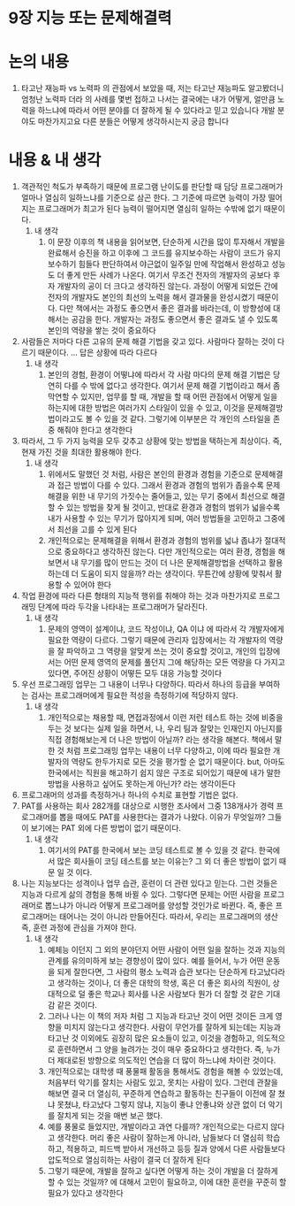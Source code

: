 # 9장 지능 또는 문제해결력

# 논의 내용

1. 타고난 재능파 vs 노력파 의 관점에서 보았을 때, 저는 타고난 재능파도 알고봤더니 엄청난 노력파 더라 의 사례를 몇번 접하고 나서는 결국에는 내가 어떻게, 얼만큼 노력을 하느냐에 따라서 어떤 분야를 더 잘하게 될 수 있다라고 믿고 있습니다 개발 분야도 마찬가지고요 다른 분들은 어떻게 생각하시는지 궁금 합니다

# 내용 & 내 생각

1. 객관적인 척도가 부족하기 때문에 프로그램 난이도를 판단할 때 담당 프로그래머가 얼마나 열심히 일하느냐를 기준으로 삼곤 한다. 그 기준에 따르면 능력이 가장 떨어지는 프로그래머가 최고가 된다 능력이 떨어지면 열심히 일하는 수밖에 없기 때문이다. 
    1. 내 생각
        1. 이 문장 이후의 책 내용을 읽어보면, 단순하게 시간을 많이 투자해서 개발을 완료해서 승진을 하고 이후에 그 코드를 유지보수하는 사람이 코드가 유지보수하기 힘들다 판단하여서 야근없이 일주일 만에 작업해서 완성하고 성능도 더 좋게 만든 사례가 나온다. 여기서 무조건 전자의 개발자의 공보다 후자 개발자의 공이 더 크다고 생각하진 않는다. 과정이 어떻게 되었든 간에 전자의 개발자도 본인의 최선의 노력을 해서 결과물을 완성시켰기 때문이다. 다만 책에서는 과정도 좋으면서 좋은 결과를 바라는데, 이 방향성에 대해서는 공감을 한다. 개발자는 과정도 좋으면서 좋은 결과도 낼 수 있도록 본인의 역량을 쌓는 것이 중요하다
2. 사람들은 저마다 다른 고유의 문제 해결 기법을 갖고 있다. 사람마다 잘하는 것이 다르기 때문이다. … 답은 상황에 따라 다르다
    1. 내 생각
        1. 본인의 경험, 환경이 어떻냐에 따라서 각 사람 마다의 문제 해결 기법은 당연히 다를 수 밖에 없다고 생각한다. 여기서 문제 해결 기법이라고 해서 좀 막연할 수 있지만, 업무를 할 때, 개발을 할 때 어떤 관점에서 어떻게 일을 하는지에 대한 방법은 여러가지 스타일이 있을 수 있고, 이것을 문제해결방법이라고도 볼 수 있을 것 같다. 그렇기에 이부분은 각 개인의 스타일을 존중 해줘야 한다고 생각한다
3. 따라서, 그 두 가지 능력을 모두 갖추고 상황에 맞는 방법을 택하는게 최상이다. 즉, 현재 가진 것을 최대한 활용해야 한다.
    1. 내 생각
        1. 위에서도 말했던 것 처럼, 사람은 본인의 환경과 경험을 기준으로 문제해결과 접근 방법이 다를 수 있다. 그래서 환경과 경험의 범위가 좁을수록 문제해결을 위한 내 무기의 가짓수는 줄어들고, 있는 무기 중에서 최선으로 해결할 수 있는 방법을 찾게 될 것이고, 반대로 환경과 경험의 범위가 넓을수록 내가 사용할 수 있는 무기가 많아지게 되며, 여러 방법들을 고민하고 그중에서 최선을 고를 수 있게 된다
        2. 개인적으로는 문제해결을 위해서 환경과 경험의 범위를 넓냐 좁냐가 절대적으로 중요하다고 생각하진 않는다. 다만 개인적으로는 여러 환경, 경험을 해보면서 내 무기를 많이 만드는 것이 더 나은 문제해결방법을 선택하고 활용하는데 더 도움이 되지 않을까? 라는 생각이다. 무튼간에 상황에 맞춰서 활용할 수 있어야 한다
4. 작업 환경에 따라 다른 형태의 지능적 행위를 취해야 하는 것과 마찬가지로 프로그래밍 단계에 따라 두각을 나타내는 프로그래머가 달라진다.
    1. 내 생각
        1. 문제의 영역이 설계이냐, 코드 작성이냐, QA 이냐 에 따라서 각 개발자에게 필요한 역량이 다르다. 그렇기 때문에 관리자 입장에서는 각 개발자의 역량을 잘 파악하고 그 역량을 알맞게 쓰는 것이 중요할 것이고, 개인의 입장에서는 어떤 문제 영역의 문제를 풀던지 그에 해당하는 모든 역량을 다 가지고 있다면, 주어진 상황이 어떻든 모두 대응 가능할 것이다
5. 우선 프로그래밍 업무는 그 내용이 너무나 다양하다. 따라서 하나의 등급을 부여하는 검사는 프로그래머에게 필요한 적성을 측정하기에 적당하지 않다.
    1. 내 생각
        1. 개인적으로는 채용할 때, 면접과정에서 이런 저런 테스트 하는 것에 비중을 두는 것 보다는 실제 일을 하면서, 나, 우리 팀과 잘맞는 인재인지 아닌지를 직접 경험해보는게 더 나은 방법이 아닐까? 라는 생각을 해본다. 책에서 말한 것 처럼 프로그래밍 업무는 내용이 너무 다양하고, 이에 따라 필요한 개발자의 역량도 한두가지로 모든 것을 평가할 순 없기 때문이다. but, 아마도 한국에서는 직원을 해고하기 쉽지 않은 구조로 되어있기 때문에 내가 말한 방법을 사용하고 싶어도 못하는게 아닌가? 라는 생각이든다
6. 프로그래머의 성과를 측정하거나 하나의 수치로 표현할 기법은 없다.
7. PAT를 사용하는 회사 282개를 대상으로 시행한 조사에서 그중 138개사가 경력 프로그래머를 뽑을 때에도 PAT를 사용한다는 결과가 나왔다. 이유가 무엇일까? 그들이 보기에는 PAT 외에 다른 방법이 없기 때문이다.
    1. 내 생각
        1. 여기서의 PAT를 한국에서 보는 코딩 테스트로 볼 수 있을 것 같다. 한국에서 많은 회사들이 코딩 테스트를 보는 이유는? 그 외 더 좋은 방법이 없기 때문 일 것 이다.
8. 나는 지능보다는 성격이나 업무 습관, 훈련이 더 관련 있다고 믿는다. 그런 것들은 지능과 다르게 삶의 경험을 통해 바뀔 수 있다. 그렇다면 문제는 어떤 사람을 프로그래머로 뽑느냐가 아니라 어떻게 프로그래머를 양성할 것인가로 바뀐다. 즉, 좋은 프로그래머는 태어나는 것이 아니라 만들어진다. 따라서, 우리는 프로그래머의 생산 즉, 훈련 과정에 관심을 가져야 한다.
    1. 내 생각
        1. 예체능 이던지 그 외의 분야던지 어떤 사람이 어떤 일을 잘하는 것과 지능의 관계를 유의미하게 보는 경향성이 많이 있다. 예를 들어서, 누가 어떤 운동을 되게 잘한다면, 그 사람의 평소 노력과 습관 보다는 단순하게 타고났다라고 생각하는 것이나, 더 좋은 대학의 학생, 혹은 더 좋은 회사의 직원이, 상대적으로 덜 좋은 학교나 회사를 나온 사람보다 뭔가 더 잘할 것 같은 기대감 같은 것이다.
        2. 그러나 나는 이 책의 저자 처럼 그 지능과 타고난 것이 어떤 것이든 크게 영향을 미치지 않는다고 생각한다. 사람이 무언가를 잘하게 되는데는 지능과 타고난 것 이외에도 굉장히 많은 요소들이 있고, 이것을 경험하고, 의도적으로 훈련하면서 그 양을 늘려가는 것이 매우 중요하다고 생각한다. 즉, 누가 더 제대로된 방향으로 의도적인 연습을 더 많이 하느냐에 차이란 것이다.
        3. 개인적으로는 대학생 때 풍물패 활동을 통해서도 경험을 해볼 수 있었는데, 처음부터 악기를 잘치는 사람도 있고, 못치는 사람이 있다. 그런데 관찰을 해보면 결국 더 열심히, 꾸준하게 연습하고 활동하는 친구들이 이전에 잘 쳤냐 못쳤냐, 타고났다 그렇지 않냐, 지능이 좋냐 안좋냐와 상관 없이 더 악기를 잘치게 되는 것을 매번 보곤 했다.
        4. 예를 풍물로 들었지만, 개발이라고 과연 다를까? 개인적으로는 다르지 않다고 생각한다. 머리 좋은 사람이 잘하는게 아니라, 남들보다 더 열심히 학습하고, 적용하고, 피드백 받아서 개선하고 등등 질과 양에서 다른 사람들보다 압도적으로 열심히하는 사람이 결국 더 잘하게 된다
        5. 그렇기 때문에, 개발을 잘하고 싶다면 어떻게 하는 것이 개발을 더 잘하게 할 수 있는 것일까? 에 대해서 고민이 필요하고, 이에 대한 훈련을 꾸준히 할 필요가 있다고 생각한다